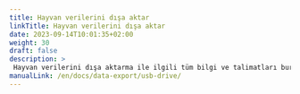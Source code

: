 ```yaml
---
title: Hayvan verilerini dışa aktar
linkTitle: Hayvan verilerini dışa aktar
date: 2023-09-14T10:01:35+02:00
weight: 30
draft: false
description: >
 Hayvan verilerini dışa aktarma ile ilgili tüm bilgi ve talimatları burada bulabilirsiniz
manualLink: /en/docs/data-export/usb-drive/
---
```

<script>
  window.location.href = "/en/docs/data-export/usb-drive/";
</script>
